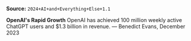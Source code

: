 **Source:** `2024+AI+and+Everything+Else+1.1`

**OpenAI's Rapid Growth**
OpenAI has achieved 100 million weekly active ChatGPT users and $1.3 billion in revenue. — Benedict Evans, December 2023
